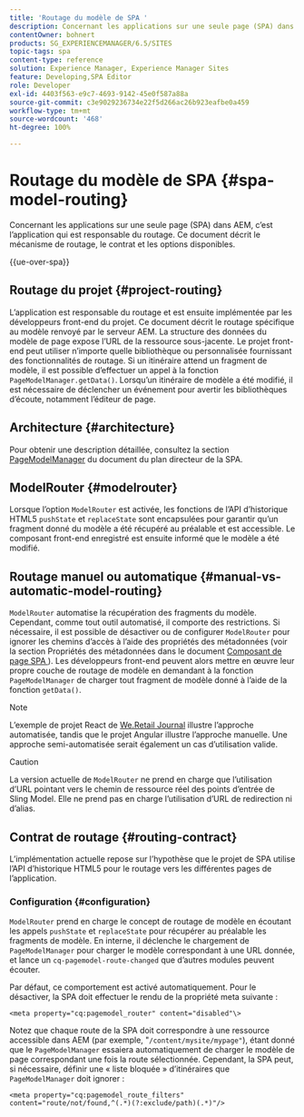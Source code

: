 ```yaml
---
title: 'Routage du modèle de SPA '
description: Concernant les applications sur une seule page (SPA) dans AEM, c’est l’application qui est responsable du routage. Ce document décrit le mécanisme de routage, le contrat et les options disponibles.
contentOwner: bohnert
products: SG_EXPERIENCEMANAGER/6.5/SITES
topic-tags: spa
content-type: reference
solution: Experience Manager, Experience Manager Sites
feature: Developing,SPA Editor
role: Developer
exl-id: 4403f563-e9c7-4693-9142-45e0f587a88a
source-git-commit: c3e9029236734e22f5d266ac26b923eafbe0a459
workflow-type: tm+mt
source-wordcount: '468'
ht-degree: 100%

---
```


# Routage du modèle de SPA {#spa-model-routing}

Concernant les applications sur une seule page (SPA) dans AEM, c’est l’application qui est responsable du routage. Ce document décrit le mécanisme de routage, le contrat et les options disponibles.

{{ue-over-spa}}

## Routage du projet {#project-routing}

L’application est responsable du routage et est ensuite implémentée par les développeurs front-end du projet. Ce document décrit le routage spécifique au modèle renvoyé par le serveur AEM. La structure des données du modèle de page expose l’URL de la ressource sous-jacente. Le projet front-end peut utiliser n’importe quelle bibliothèque ou personnalisée fournissant des fonctionnalités de routage. Si un itinéraire attend un fragment de modèle, il est possible d’effectuer un appel à la fonction `PageModelManager.getData()`. Lorsqu’un itinéraire de modèle a été modifié, il est nécessaire de déclencher un événement pour avertir les bibliothèques d’écoute, notamment l’éditeur de page.

## Architecture {#architecture}

Pour obtenir une description détaillée, consultez la section [PageModelManager](/help/sites-developing/spa-blueprint.md#pagemodelmanager) du document du plan directeur de la SPA.

## ModelRouter {#modelrouter}

Lorsque l’option `ModelRouter` est activée, les fonctions de l’API d’historique HTML5 `pushState` et `replaceState` sont encapsulées pour garantir qu’un fragment donné du modèle a été récupéré au préalable et est accessible. Le composant front-end enregistré est ensuite informé que le modèle a été modifié.

## Routage manuel ou automatique {#manual-vs-automatic-model-routing}

`ModelRouter` automatise la récupération des fragments du modèle. Cependant, comme tout outil automatisé, il comporte des restrictions. Si nécessaire, il est possible de désactiver ou de configurer `ModelRouter` pour ignorer les chemins d’accès à l’aide des propriétés des métadonnées (voir la section Propriétés des métadonnées dans le document [Composant de page SPA ](/help/sites-developing/spa-page-component.md)). Les développeurs front-end peuvent alors mettre en œuvre leur propre couche de routage de modèle en demandant à la fonction `PageModelManager` de charger tout fragment de modèle donné à l’aide de la fonction `getData()`.

>[!NOTE]
>
>L’exemple de projet React de [We.Retail Journal](https://github.com/adobe/aem-sample-we-retail-journal) illustre l’approche automatisée, tandis que le projet Angular illustre l’approche manuelle. Une approche semi-automatisée serait également un cas d’utilisation valide.

>[!CAUTION]
>
>La version actuelle de `ModelRouter` ne prend en charge que l’utilisation d’URL pointant vers le chemin de ressource réel des points d’entrée de Sling Model. Elle ne prend pas en charge l’utilisation d’URL de redirection ni d’alias.

## Contrat de routage {#routing-contract}

L’implémentation actuelle repose sur l’hypothèse que le projet de SPA utilise l’API d’historique HTML5 pour le routage vers les différentes pages de l’application.

### Configuration {#configuration}

`ModelRouter` prend en charge le concept de routage de modèle en écoutant les appels `pushState` et `replaceState` pour récupérer au préalable les fragments de modèle. En interne, il déclenche le chargement de `PageModelManager` pour charger le modèle correspondant à une URL donnée, et lance un `cq-pagemodel-route-changed` que d’autres modules peuvent écouter.

Par défaut, ce comportement est activé automatiquement. Pour le désactiver, la SPA doit effectuer le rendu de la propriété meta suivante :

```
<meta property="cq:pagemodel_router" content="disabled"\>
```

Notez que chaque route de la SPA doit correspondre à une ressource accessible dans AEM (par exemple, &quot;`/content/mysite/mypage"`), étant donné que le `PageModelManager` essaiera automatiquement de charger le modèle de page correspondant une fois la route sélectionnée. Cependant, la SPA peut, si nécessaire, définir une « liste bloquée » d’itinéraires que `PageModelManager` doit ignorer :

```
<meta property="cq:pagemodel_route_filters" content="route/not/found,^(.*)(?:exclude/path)(.*)"/>
```
